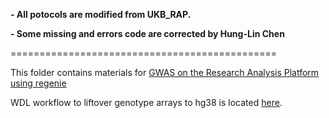 **- All potocols are modified from UKB_RAP.**

**- Some missing and errors code are corrected by Hung-Lin Chen**

==============================================

This folder contains materials for [GWAS on the Research Analysis Platform using regenie](https://community.dnanexus.com/s/question/0D5t000003QwakWCAR/webinar-nov-2-gwas-on-the-research-analysis-platform-using-regenie)


WDL workflow to liftover genotype arrays to hg38 is located [here](https://github.com/dnanexus-rnd/liftover_plink_beds).

